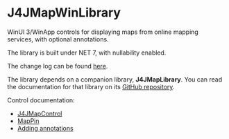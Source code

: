 # J4JMapWinLibrary

WinUI 3/WinApp controls for displaying maps from online mapping services, with optional annotations.

The library is built under NET 7, with nullability enabled.

The change log can be found [here](changes.md).

The library depends on a companion library, **J4JMapLibrary**. You can read the documentation for that library on its [GitHub repository](https://github.com/markolbert/J4JMapControl/tree/main/J4JMapLibrary).

Control documentation:

- [J4JMapControl](map-control.md)
- [MapPin](map-pin.md)
- [Adding annotations](annotations.md)
